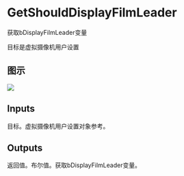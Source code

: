 # GetShouldDisplayFilmLeader

获取bDisplayFilmLeader变量

目标是虚拟摄像机用户设置

## 图示

![]($-20221218-21283130.png)

## Inputs

目标。虚拟摄像机用户设置对象参考。  

## Outputs

返回值。布尔值。获取bDisplayFilmLeader变量。

